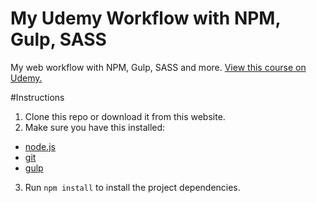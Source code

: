 # My Udemy Workflow with NPM, Gulp, SASS
My web workflow with NPM, Gulp, SASS and more. [View this course on Udemy.](https://www.udemy.com/modern-web-development-with-sass-gulp-npm-web-workflows/)

#Instructions
1. Clone this repo or download it from this website.
2. Make sure you have this installed:
  * [node.js](http://nodejs.org/)
  * [git](http://gitscm.com/)
  * [gulp](http://gulpjs.com/)
3. Run `npm install` to install the project dependencies.
